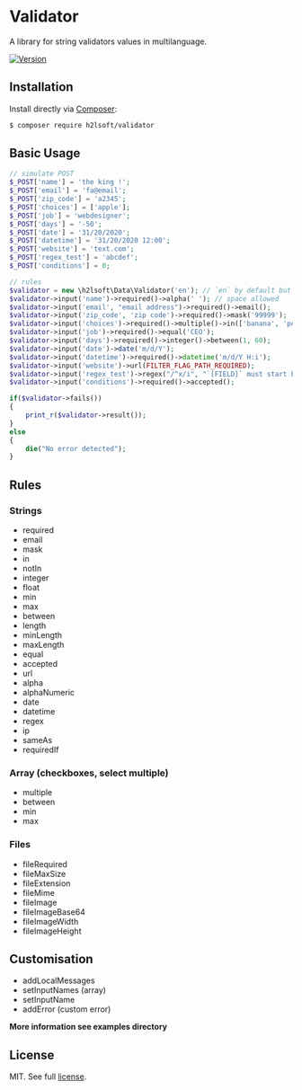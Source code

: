 # Validator
A library for string validators values in multilanguage.

[![Version](https://badge.fury.io/gh/h2lsoft%2Fvalidator.svg)](https://badge.fury.io/gh/h2lsoft%2Fvalidator)

## Installation

Install directly via [Composer](https://getcomposer.org):
```bash
$ composer require h2lsoft/validator
```

## Basic Usage


```php
// simulate POST
$_POST['name'] = 'the king !';
$_POST['email'] = 'fa@email';
$_POST['zip_code'] = 'a2345';
$_POST['choices'] = ['apple'];
$_POST['job'] = 'webdesigner';
$_POST['days'] = '-50';
$_POST['date'] = '31/20/2020';
$_POST['datetime'] = '31/20/2020 12:00';
$_POST['website'] = 'text.com';
$_POST['regex_test'] = 'abcdef';
$_POST['conditions'] = 0;

// rules
$validator = new \h2lsoft\Data\Validator('en'); // `en` by default but you can change it
$validator->input('name')->required()->alpha(' '); // space allowed
$validator->input('email', "email address")->required()->email();
$validator->input('zip_code', 'zip code')->required()->mask('99999');
$validator->input('choices')->required()->multiple()->in(['banana', 'pear'])->minLength(2);
$validator->input('job')->required()->equal('CEO');
$validator->input('days')->required()->integer()->between(1, 60);
$validator->input('date')->date('m/d/Y');
$validator->input('datetime')->required()->datetime('m/d/Y H:i');
$validator->input('website')->url(FILTER_FLAG_PATH_REQUIRED);
$validator->input('regex_test')->regex("/^x/i", "`[FIELD]` must start by x");
$validator->input('conditions')->required()->accepted();

if($validator->fails())
{
	print_r($validator->result());
}
else
{
	die("No error detected");
}
```

## Rules

### Strings
* required
* email
* mask
* in
* notIn
* integer
* float
* min
* max
* between
* length
* minLength
* maxLength
* equal
* accepted
* url
* alpha
* alphaNumeric
* date
* datetime
* regex
* ip
* sameAs
* requiredIf


### Array (checkboxes, select multiple)

* multiple
* between
* min
* max


### Files

* fileRequired
* fileMaxSize
* fileExtension
* fileMime
* fileImage
* fileImageBase64
* fileImageWidth
* fileImageHeight


## Customisation

* addLocalMessages
* setInputNames (array)
* setInputName
* addError (custom error)



**More information see examples directory**


## License

MIT. See full [license](LICENSE).


